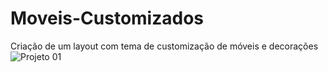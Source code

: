 # Moveis-Customizados
Criação de um layout com tema de customização de móveis e decorações 
![Projeto 01](https://github.com/luaneufrasio/Moveis-Customizados/assets/59904186/83e7d692-7ed8-4b93-ae7a-9a9801243135)
